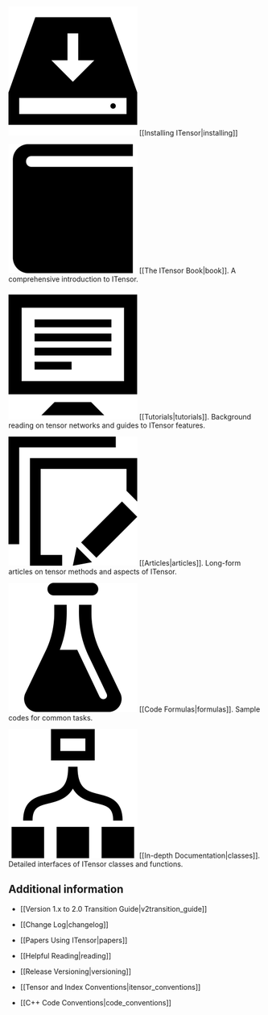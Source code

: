 
<img src="docs/install.png" class="icon">  [[Installing ITensor|installing]]

<img src="docs/book/icon.png" class="icon">   [[The ITensor Book|book]]. A comprehensive introduction to ITensor.

<img src="docs/tutorials/icon.png" class="icon">  [[Tutorials|tutorials]]. Background reading on tensor networks and guides to ITensor features.

<img src="docs/articles/icon.png" class="icon"> [[Articles|articles]]. Long-form articles on tensor methods and aspects of ITensor.

<img src="docs/formulas/icon.png" class="icon"> [[Code Formulas|formulas]]. Sample codes for common tasks.

<!--
<img src="docs/course/icon.png" class="icon"> [[Mini-course|course]]. Summer school lectures focused on matrix product states.
-->

<img src="docs/classes/icon.png" class="icon">   [[In-depth Documentation|classes]]. Detailed interfaces of ITensor classes and functions.

## Additional information

* [[Version 1.x to 2.0 Transition Guide|v2transition_guide]]

* [[Change Log|changelog]]

* [[Papers Using ITensor|papers]]

* [[Helpful Reading|reading]]

* [[Release Versioning|versioning]]

* [[Tensor and Index Conventions|itensor_conventions]]

* [[C++ Code Conventions|code_conventions]]

